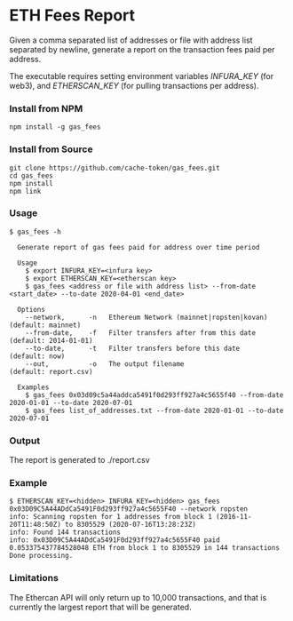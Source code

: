 # ETH Fees Report

Given a comma separated list of addresses or file with address list separated by newline, generate a report on the transaction fees paid per address.

The executable requires setting environment variables _INFURA_KEY_ (for web3), and _ETHERSCAN_KEY_ (for pulling transactions per address).

### Install from NPM

```
npm install -g gas_fees
```

### Install from Source
```
git clone https://github.com/cache-token/gas_fees.git
cd gas_fees
npm install
npm link
```

### Usage
```
$ gas_fees -h

  Generate report of gas fees paid for address over time period

  Usage
    $ export INFURA_KEY=<infura key>
    $ export ETHERSCAN_KEY=<etherscan key>
    $ gas_fees <address or file with address list> --from-date <start_date> --to-date 2020-04-01 <end_date>

  Options
    --network,      -n   Ethereum Network (mainnet|ropsten|kovan)     (default: mainnet)
    --from-date,    -f   Filter transfers after from this date        (default: 2014-01-01)
    --to-date,      -t   Filter transfers before this date            (default: now)
    --out,          -o   The output filename                          (default: report.csv)

  Examples
    $ gas_fees 0x03d09c5a44addca5491f0d293ff927a4c5655f40 --from-date 2020-01-01 --to-date 2020-07-01
    $ gas_fees list_of_addresses.txt --from-date 2020-01-01 --to-date 2020-07-01
```
### Output

The report is generated to ./report.csv

### Example
```
$ ETHERSCAN_KEY=<hidden> INFURA_KEY=<hidden> gas_fees 0x03D09C5A44ADdCa5491F0d293ff927a4c5655F40 --network ropsten
info: Scanning ropsten for 1 addresses from block 1 (2016-11-20T11:48:50Z) to 8305529 (2020-07-16T13:28:23Z)
info: Found 144 transactions
info: 0x03D09C5A44ADdCa5491F0d293ff927a4c5655F40 paid 0.053375437784528048 ETH from block 1 to 8305529 in 144 transactions
Done processing.
```

### Limitations

The Ethercan API will only return up to 10,000 transactions, and that is currently the largest report that will be generated.
